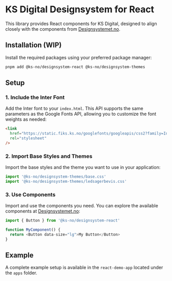 # KS Digital Designsystem for React

This library provides React components for KS Digital, designed to align closely with the components from [Designsystemet.no](https://www.designsystemet.no/komponenter).

## Installation (WIP)

Install the required packages using your preferred package manager:

```bash
pnpm add @ks-no/designsystem-react @ks-no/designsystem-themes
```

## Setup

### 1. Include the Inter Font

Add the Inter font to your `index.html`. This API supports the same parameters as the Google Fonts API, allowing you to customize the font weights as needed:

```html
<link
  href="https://static.fiks.ks.no/googlefonts/googleapis/css2?family=Inter&display=swap"
  rel="stylesheet"
/>
```

### 2. Import Base Styles and Themes

Import the base styles and the theme you want to use in your application:

```javascript
import '@ks-no/designsystem-themes/base.css'
import '@ks-no/designsystem-themes/ledsagerbevis.css'
```

### 3. Use Components

Import and use the components you need. You can explore the available components at [Designsystemet.no](https://www.designsystemet.no/komponenter):

```javascript
import { Button } from '@ks-no/designsystem-react'

function MyComponent() {
  return <Button data-size="lg">My Button</Button>
}
```

## Example

A complete example setup is available in the `react-demo-app` located under the `apps` folder.
